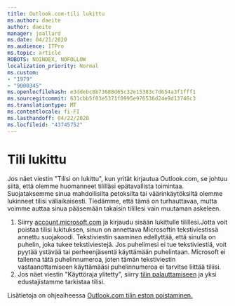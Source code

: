 ```yaml
---
title: Outlook.com-tili lukittu
ms.author: daeite
author: daeite
manager: joallard
ms.date: 04/21/2020
ms.audience: ITPro
ms.topic: article
ROBOTS: NOINDEX, NOFOLLOW
localization_priority: Normal
ms.custom:
- "1979"
- "9000345"
ms.openlocfilehash: e3ddebc8b73688d65c32e15383c7d654a3f1fff1
ms.sourcegitcommit: 631cbb5f03e5371f0995e976536d24e9d13746c3
ms.translationtype: MT
ms.contentlocale: fi-FI
ms.lasthandoff: 04/22/2020
ms.locfileid: "43745752"
---
```

# <a name="account-locked"></a>Tili lukittu

Jos näet viestin "Tilisi on lukittu", kun yrität kirjautua Outlook.com, se johtuu siitä, että olemme huomanneet tililläsi epätavallista toimintaa. Suojataksemme sinua mahdollisilta petoksilta tai väärinkäytöksiltä olemme lukinneet tilisi väliaikaisesti. Tiedämme, että tämä on turhauttavaa, mutta voimme auttaa sinua pääsemään takaisin tilillesi vain muutaman askeleen.

1. Siirry [account.microsoft.com](https://go.microsoft.com/fwlink/?linkid=2090484) ja kirjaudu sisään lukittulle tilillesi.Jotta voit poistaa tilisi lukituksen, sinun on annettava Microsoftin tekstiviestissä annettu suojakoodi. Tekstiviestin saaminen edellyttää, että sinulla on puhelin, joka tukee tekstiviestejä. Jos puhelimesi ei tue tekstiviestiä, voit pyytää ystävää tai perheenjäsentä käyttämään puhelintaan. Microsoft ei tallenna tätä puhelinnumeroa, joten tämän tekstiviestin vastaanottamiseen käyttämääsi puhelinnumeroa ei tarvitse liittää tiliisi.
2. Jos näet viestin "Käyttöraja ylitetty", siirry [tilin palauttamiseen](https://go.microsoft.com/fwlink/?linkid=2090483) ja yksi edustajistamme tarkistaa tilisi.

Lisätietoja on ohjeaiheessa [Outlook.com tilin eston poistaminen.](https://support.office.com/article/f4ad2701-d166-4d8b-8a6a-9af2a1f8a4c4?wt.mc_id=Office_Outlook_com_Alchemy) 